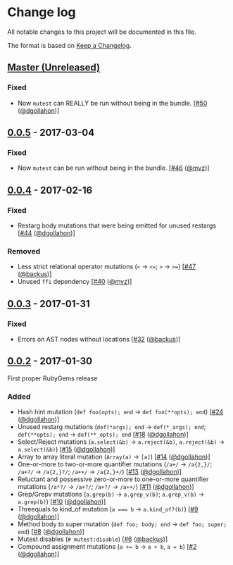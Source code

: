 # Change log

All notable changes to this project will be documented in this file.

The format is based on [Keep a Changelog](http://keepachangelog.com/).

## [Master (Unreleased)]

### Fixed

- Now `mutest` can REALLY be run without being in the bundle. [[#50](https://github.com/backus/mutest/pull/50/files) ([@dgollahon][])]

## [0.0.5] - 2017-03-04

### Fixed

- Now `mutest` can be run without being in the bundle. [[#46](https://github.com/backus/mutest/pull/46/files) ([@mvz][])]

## [0.0.4] - 2017-02-16

### Fixed

- Restarg body mutations that were being emitted for unused restargs [[#44](https://github.com/backus/mutest/pull/44/files) ([@dgollahon][])]

### Removed

- Less strict relational operator mutations (`<` -> `<=`; `>` -> `>=`) [[#47](https://github.com/backus/mutest/pull/47/files) ([@backus][])]
- Unused `ffi` dependency [[#40](https://github.com/backus/mutest/pull/40/files) ([@mvz][])]

## [0.0.3] - 2017-01-31

### Fixed

- Errors on AST nodes without locations [[#32](https://github.com/backus/mutest/pull/32/files) ([@backus][])]

## [0.0.2] - 2017-01-30

First proper RubyGems release

### Added

- Hash hint mutation (`def foo(opts); end` -> `def foo(**opts); end`) [[#24](https://github.com/backus/mutest/pull/24/files) ([@dgollahon][])]
- Unused restarg mutations (`def(*args); end` -> `def(*_args); end`; `def(**opts); end` -> `def(**_opts); end` [[#18](https://github.com/backus/mutest/pull/18/files) ([@dgollahon][])]
- Select/Reject mutations (`a.select(&b)` -> `a.reject(&b)`, `a.reject(&b)` -> `a.select(&b)`) [[#15](https://github.com/backus/mutest/pull/15/files) ([@dgollahon][])]
- Array to array literal mutation (`Array(a)` -> `[a]`) [[#14](https://github.com/backus/mutest/pull/14/files) ([@dgollahon][])]
- One-or-more to two-or-more quantifier mutations (`/a+/`  -> `/a{2,}/`; `/a+?/` -> `/a{2,}?/`; `/a++/` -> `/a{2,}+/`) [[#13](https://github.com/backus/mutest/pull/13/files) ([@dgollahon][])]
- Reluctant and possessive zero-or-more to one-or-more quantifier mutations (`/a*?/` -> `/a+?/`; `/a+?/` -> `/a++/`) [[#11](https://github.com/backus/mutest/pull/11/files) ([@dgollahon][])]
- Grep/Grepv mutations (`a.grep(b)` -> `a.grep_v(b)`; `a.grep_v(b)` -> `a.grep(b)`) [[#10](https://github.com/backus/mutest/pull/10/files) ([@dgollahon][])]
- Threequals to kind_of mutation (`a === b` -> `a.kind_of?(b)`) [[#9](https://github.com/backus/mutest/pull/9) ([@dgollahon][])]
- Method body to super mutation (`def foo; body; end` -> `def foo; super; end`) [[#8](https://github.com/backus/mutest/pull/8/files) ([@dgollahon][])]
- Mutest disables (`# mutest:disable`) [[#6](https://github.com/backus/mutest/pull/6/files) ([@backus][])]
- Compound assignment mutations (`a += b` -> `a + b`, `a = b`) [[#2](https://github.com/backus/mutest/pull/2/files) ([@dgollahon][])]

<!-- Version diffs -->

[Master (Unreleased)]: https://github.com/backus/mutest/compare/v0.0.5...HEAD
[0.0.5]: https://github.com/backus/mutest/compare/v0.0.4...v0.0.5
[0.0.4]: https://github.com/backus/mutest/compare/v0.0.3...v0.0.4
[0.0.3]: https://github.com/backus/mutest/compare/v0.0.2...v0.0.3
[0.0.2]: https://github.com/backus/mutest/compare/7a50870929325127db8578ade9c8656f356131ba...v0.0.2

<!-- Contributors -->

[@backus]: https://github.com/backus
[@dgollahon]: https://github.com/dgollahon
[@mvz]: https://github.com/mvz
